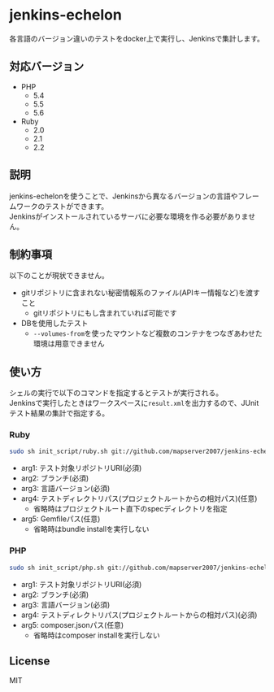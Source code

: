 # jenkins-echelon

各言語のバージョン違いのテストをdocker上で実行し、Jenkinsで集計します。

## 対応バージョン
* PHP
  * 5.4
  * 5.5
  * 5.6
* Ruby
  * 2.0
  * 2.1
  * 2.2

## 説明
jenkins-echelonを使うことで、Jenkinsから異なるバージョンの言語やフレームワークのテストができます。  
Jenkinsがインストールされているサーバに必要な環境を作る必要がありません。

## 制約事項
以下のことが現状できません。
* gitリポジトリに含まれない秘密情報系のファイル(APIキー情報など)を渡すこと
    * gitリポジトリにもし含まれていれば可能です
* DBを使用したテスト
    * `--volumes-from`を使ったマウントなど複数のコンテナをつなぎあわせた環境は用意できません

## 使い方
シェルの実行で以下のコマンドを指定するとテストが実行される。  
Jenkinsで実行したときはワークスペースに`result.xml`を出力するので、JUnitテスト結果の集計で指定する。

### Ruby
```sh
sudo sh init_script/ruby.sh git://github.com/mapserver2007/jenkins-echelon.git master ruby2.2 sample/ruby/spec sample/ruby
```

* arg1: テスト対象リポジトリURI(必須)
* arg2: ブランチ(必須)
* arg3: 言語バージョン(必須)
* arg4: テストディレクトリパス(プロジェクトルートからの相対パス)(任意)
    * 省略時はプロジェクトルート直下のspecディレクトリを指定
* arg5: Gemfileパス(任意)
    * 省略時はbundle installを実行しない

### PHP
```sh
sudo sh init_script/php.sh git://github.com/mapserver2007/jenkins-echelon.git master php5.6 sample/php/test sample/php
```

* arg1: テスト対象リポジトリURI(必須)
* arg2: ブランチ(必須)
* arg3: 言語バージョン(必須)
* arg4: テストディレクトリパス(プロジェクトルートからの相対パス)(必須)
* arg5: composer.jsonパス(任意)
    * 省略時はcomposer installを実行しない

## License
MIT
